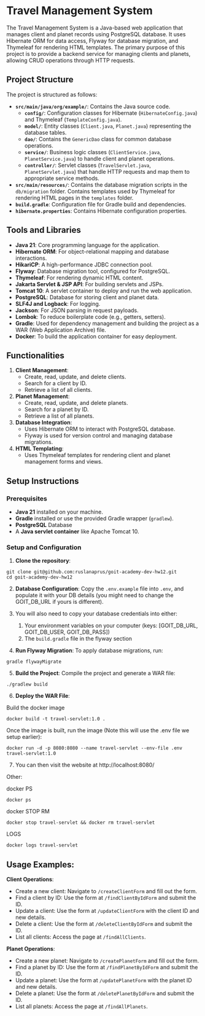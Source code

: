 # Travel Management System

The Travel Management System is a Java-based web application that manages client and planet records using PostgreSQL database. It uses Hibernate ORM for data access, Flyway for database migration, and Thymeleaf for rendering HTML templates. The primary purpose of this project is to provide a backend service for managing clients and planets, allowing CRUD operations through HTTP requests.

## Project Structure

The project is structured as follows:

- **`src/main/java/org/example/`**: Contains the Java source code.
    -  **`config/`**: Configuration classes for Hibernate (`HibernateConfig.java`) and Thymeleaf (`TemplateConfig.java`).
    - **`model/`**: Entity classes (`Client.java`, `Planet.java`) representing the database tables.
    - **`dao/`**: Contains the `GenericDao` class for common database operations.
    - **`service/`**: Business logic classes (`ClientService.java`, `PlanetService.java`) to handle client and planet operations.
    - **`controller/`**: Servlet classes (`TravelServlet.java`, `PlanetServlet.java`) that handle HTTP requests and map them to appropriate service methods.
- **`src/main/resources/`**: Contains the database migration scripts in the `db/migration` folder. Contains templates used by Thymeleaf for rendering HTML pages in the `templates` folder.
- **`build.gradle`**: Configuration file for Gradle build and dependencies.
- **`hibernate.properties`**: Contains Hibernate configuration properties.

## Tools and Libraries

- **Java 21**: Core programming language for the application.
- **Hibernate ORM**: For object-relational mapping and database interactions.
- **HikariCP**: A high-performance JDBC connection pool.
- **Flyway**: Database migration tool, configured for PostgreSQL.
- **Thymeleaf**: For rendering dynamic HTML content.
- **Jakarta Servlet & JSP API**: For building servlets and JSPs.
- **Tomcat 10**: A servlet container to deploy and run the web application.
- **PostgreSQL**: Database for storing client and planet data.
- **SLF4J and Logback**: For logging.
- **Jackson**: For JSON parsing in request payloads.
- **Lombok**: To reduce boilerplate code (e.g., getters, setters).
- **Gradle**: Used for dependency management and building the project as a WAR (Web Application Archive) file.
- **Docker**: To build the application container for easy deployment.
## Functionalities

1. **Client Management**:
    - Create, read, update, and delete clients.
    - Search for a client by ID.
    - Retrieve a list of all clients.
2. **Planet Management**:
    - Create, read, update, and delete planets.
    - Search for a planet by ID.
    - Retrieve a list of all planets.
3. **Database Integration**:
    - Uses Hibernate ORM to interact with PostgreSQL database.
    - Flyway is used for version control and managing database migrations.
4. **HTML Templating**:
    - Uses Thymeleaf templates for rendering client and planet management forms and views.

## Setup Instructions

### Prerequisites

- **Java 21** installed on your machine.
- **Gradle** installed or use the provided Gradle wrapper (`gradlew`).
- **PostgreSQL** Database
- A **Java servlet container** like Apache Tomcat 10.

### Setup and Configuration

1. **Clone the repository**:
```shell
git clone git@github.com:ruslanaprus/goit-academy-dev-hw12.git
cd goit-academy-dev-hw12
```
2. **Database Configuration**: Copy the `.env.example` file into `.env`, and populate it with your DB details (you might need to change the GOIT_DB_URL if yours is different).


3. You will also need to copy your database credentials into either:
    1. Your environment variables on your computer (keys: [GOIT_DB_URL, GOIT_DB_USER, GOIT_DB_PASS])
    2. The `build.gradle` file in the flyway section


4. **Run Flyway Migration**: To apply database migrations, run:
```shell
gradle flywayMigrate
```

5. **Build the Project**: Compile the project and generate a WAR file:
```
./gradlew build
```
6. **Deploy the WAR File**:

Build the docker image
```shell
docker build -t travel-servlet:1.0 .
```

Once the image is built, run the image (Note this will use the .env file we setup earlier):
```shell
docker run -d -p 8080:8080 --name travel-servlet --env-file .env travel-servlet:1.0
```

7. You can then visit the website at http://localhost:8080/ 

Other:

docker PS
```shell
docker ps
```

docker STOP RM
```shell
docker stop travel-servlet && docker rm travel-servlet
```

LOGS
```bash
docker logs travel-servlet
```

## Usage Examples:
**Client Operations**:

- Create a new client: Navigate to `/createClientForm` and fill out the form.
- Find a client by ID: Use the form at `/findClientByIdForm` and submit the ID.
- Update a client: Use the form at `/updateClientForm` with the client ID and new details.
- Delete a client: Use the form at `/deleteClientByIdForm` and submit the ID.
- List all clients: Access the page at `/findAllClients`.

**Planet Operations**:

- Create a new planet: Navigate to `/createPlanetForm` and fill out the form.
- Find a planet by ID: Use the form at `/findPlanetByIdForm` and submit the ID.
- Update a planet: Use the form at `/updatePlanetForm` with the planet ID and new details.
- Delete a planet: Use the form at `/deletePlanetByIdForm` and submit the ID.
- List all planets: Access the page at `/findAllPlanets`.